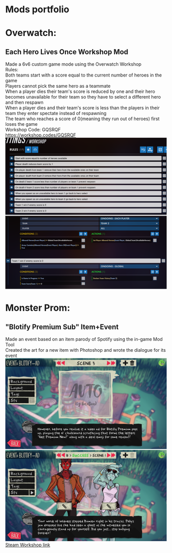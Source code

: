 # Mods portfolio
# Overwatch:
## Each Hero Lives Once Workshop Mod
Made a 6v6 custom game mode using the Overwatch Workshop<br>
Rules:<br>
Both teams start with a score equal to the current number of heroes in the game<br>
Players cannot pick the same hero as a teammate<br>
When a player dies their team's score is reduced by one and their hero becomes unavailable for their team so they have to select a different hero and then respawn<br>
When a player dies and their team's score is less than the players in their team they enter spectate instead of respawning<br>
The team who reaches a score of 0(meaning they run out of heroes) first loses the game<br>
Workshop Code: GQSRQF<br>
https://workshop.codes/GQSRQF<br>
![Workshop Image](Images/Overwatch/OW1.PNG)<br>
![Workshop Image](Images/Overwatch/OW2.PNG)<br>
# Monster Prom:
## "Blotify Premium Sub" Item+Event
Made an event based on an item parody of Spotify using the in-game Mod Tool<br>
Created the art for a new item with Photoshop and wrote the dialogue for its event<br>
![Event Image](Images/MonsterProm/MP2.PNG)<br>
![Event Image](Images/MonsterProm/MP1.PNG)<br>
[Steam Workshop link](https://steamcommunity.com/sharedfiles/filedetails/?id=2094099960)
